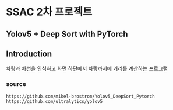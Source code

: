 # SSAC 2차 프로젝트 
## Yolov5 + Deep Sort with PyTorch

## Introduction
차량과 차선을 인식하고 화면 하단에서 차량까지에 거리를 계산하는 프로그램





### source
    https://github.com/mikel-brostrom/Yolov5_DeepSort_Pytorch
    https://github.com/ultralytics/yolov5